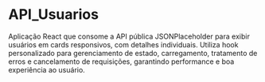 # API_Usuarios
Aplicação React que consome a API pública JSONPlaceholder para exibir usuários em cards responsivos, com detalhes individuais. Utiliza hook personalizado para gerenciamento de estado, carregamento, tratamento de erros e cancelamento de requisições, garantindo performance e boa experiência ao usuário.
